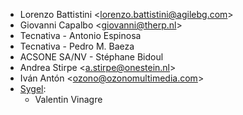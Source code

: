 - Lorenzo Battistini \<<lorenzo.battistini@agilebg.com>\>
- Giovanni Capalbo \<<giovanni@therp.nl>\>
- Tecnativa - Antonio Espinosa
- Tecnativa - Pedro M. Baeza
- ACSONE SA/NV - Stéphane Bidoul
- Andrea Stirpe \<<a.stirpe@onestein.nl>\>
- Iván Antón \<<ozono@ozonomultimedia.com>\>
- [Sygel](https://www.sygel.es):
  - Valentin Vinagre
